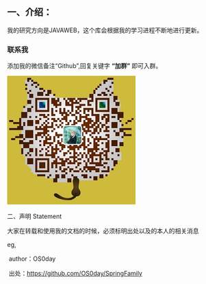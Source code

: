 ## 一、介绍：

 我的研究方向是JAVAWEB，这个库会根据我的学习进程不断地进行更新。

### 联系我

添加我的微信备注“Github”,回复关键字 **“加群”** 即可入群。

[![weixin](assets/weixin.png)](https://github.com/OS0day/Mystar/blob/master/assets/weixin.png)

二、声明 Statement

大家在转载和使用我的文档的时候，必须标明出处以及的本人的相关消息

eg,    

​      author：OS0day

​      出处：https://github.com/OS0day/SpringFamily
